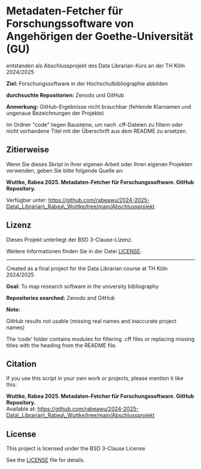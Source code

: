 # Metadaten-Fetcher für Forschungssoftware von Angehörigen der Goethe-Universität (GU)

entstanden als Abschlussprojekt des Data Librarian-Kurs an der TH Köln 2024/2025



**Ziel:** Forschungssoftware in der Hochschulbibliographie abbilden

**durchsuchte Repositorien:** Zenodo und GitHub

**Anmerkung:** GitHub-Ergebnisse nicht brauchbar (fehlende Klarnamen und ungenaue Bezeichnungen der Projekte)

Im Ordner "code" liegen Bausteine, um nach .cff-Dateien zu filtern oder nicht vorhandene Titel mit der Überschrift aus dem README zu ersetzen. 


## Zitierweise

Wenn Sie dieses Skript in Ihrer eigenen Arbeit oder Ihren eigenen Projekten verwenden, geben Sie bitte folgende Quelle an:

**Wuttke, Rabea 2025. Metadaten-Fetcher für Forschungssoftware. GitHub Repository.**

Verfügbar unter: https://github.com/rabeawu/2024-2025-Data\_Librarian\_Rabea\_Wuttke/tree/main/Abschlussprojekt


## Lizenz

Dieses Projekt unterliegt der BSD 3-Clause-Lizenz.  

Weitere Informationen finden Sie in der Datei [LICENSE](LICENSE).

---


Created as a final project for the Data Librarian course at TH Köln 2024/2025


**Goal:** To map research software in the university bibliography

**Repositories searched:** Zenodo and GitHub

**Note:**

GitHub results not usable (missing real names and inaccurate project names)

The ‘code’ folder contains modules for filtering .cff files or replacing missing titles with the heading from the README file.


## Citation

If you use this script in your own work or projects, please mention it like this:

**Wuttke, Rabea 2025. Metadaten-Fetcher für Forschungssoftware. GitHub Repository.**  
Available at: https://github.com/rabeawu/2024-2025-Data\_Librarian\_Rabea\_Wuttke/tree/main/Abschlussprojekt


## License

This project is licensed under the BSD 3-Clause License  

See the [LICENSE](LICENSE) file for details.

